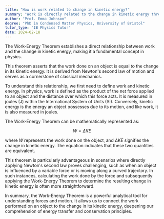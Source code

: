 ```yaml
---
title: "How is work related to change in kinetic energy?"
summary: "Work is directly related to the change in kinetic energy through the Work-Energy Theorem."
author: "Prof. Emma Johnson"
degree: "PhD in Condensed Matter Physics, University of Bristol"
tutor_type: "IB Physics Tutor"
date: 2024-02-18
---
```


The Work-Energy Theorem establishes a direct relationship between work and the change in kinetic energy, making it a fundamental concept in physics.

This theorem asserts that the work done on an object is equal to the change in its kinetic energy. It is derived from Newton's second law of motion and serves as a cornerstone of classical mechanics.

To understand this relationship, we first need to define work and kinetic energy. In physics, work is defined as the product of the net force applied to an object and the distance over which this force acts. It is measured in joules ($\text{J}$) within the International System of Units (SI). Conversely, kinetic energy is the energy an object possesses due to its motion, and like work, it is also measured in joules.

The Work-Energy Theorem can be mathematically represented as:

$$
W = \Delta KE
$$

where $W$ represents the work done on the object, and $\Delta KE$ signifies the change in kinetic energy. The equation indicates that these two quantities are equivalent.

This theorem is particularly advantageous in scenarios where directly applying Newton's second law proves challenging, such as when an object is influenced by a variable force or is moving along a curved trajectory. In such instances, calculating the work done by the force and subsequently applying the Work-Energy Theorem to determine the resulting change in kinetic energy is often more straightforward.

In summary, the Work-Energy Theorem is a powerful analytical tool for understanding forces and motion. It allows us to connect the work performed on an object to the change in its kinetic energy, deepening our comprehension of energy transfer and conservation principles.
    